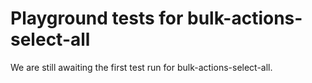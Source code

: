 # Playground tests for bulk-actions-select-all
We are still awaiting the first test run for bulk-actions-select-all.
